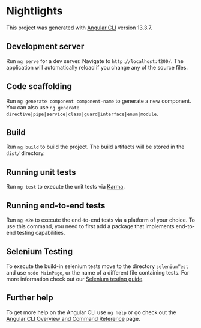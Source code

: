 # Nightlights

This project was generated with [Angular CLI](https://github.com/angular/angular-cli) version 13.3.7.

## Development server

Run `ng serve` for a dev server. Navigate to `http://localhost:4200/`. The application will automatically reload if you change any of the source files.

## Code scaffolding

Run `ng generate component component-name` to generate a new component. You can also use `ng generate directive|pipe|service|class|guard|interface|enum|module`.

## Build

Run `ng build` to build the project. The build artifacts will be stored in the `dist/` directory.

## Running unit tests

Run `ng test` to execute the unit tests via [Karma](https://karma-runner.github.io).

## Running end-to-end tests

Run `ng e2e` to execute the end-to-end tests via a platform of your choice. To use this command, you need to first add a package that implements end-to-end testing capabilities.

## Selenium Testing

To execute the build-in selenium tests move to the directory `seleniumTest` and use `node MainPage`, or the name of a different file containing tests. For more information check out our [Selenium testing guide](https://quant-x-sec.atlassian.net/wiki/spaces/EN/pages/38830081/Selenium+Tests). 

## Further help

To get more help on the Angular CLI use `ng help` or go check out the [Angular CLI Overview and Command Reference](https://angular.io/cli) page.
